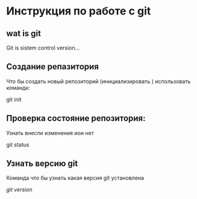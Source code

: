 # **Инструкция по работе с git**

## wat is git

Git is sistem control version...

## Создание репазитория 

Что бы создать новый репозиторий (инициализировать ) использовать командк:

git init

## Проверка состояние репозитория:

Узнать внесли изменения иои нет

 git status

 ## Узнать версию git

Команда что бы узнать какая версия git установлена 

*git version*